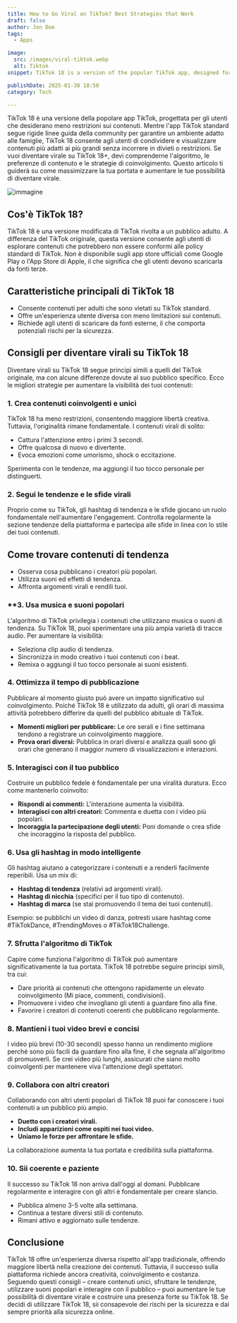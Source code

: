```yaml
---
title: How to Go Viral on TikTok? Best Strategies that Work
draft: false
author: Jon Doe 
tags:
  - Apps

image:
  src: /images/viral-tiktok.webp
  alt: Tiktok
snippet: TikTok 18 is a version of the popular TikTok app, designed for users who want fewer restrictions on content.

publishDate: 2025-01-30 18:50
category: Tech

---
```

TikTok 18 è una versione della popolare app TikTok, progettata per gli utenti che desiderano meno restrizioni sui contenuti. Mentre l'app TikTok standard segue rigide linee guida della community per garantire un ambiente adatto alle famiglie, TikTok 18 consente agli utenti di condividere e visualizzare contenuti più adatti ai più grandi senza incorrere in divieti o restrizioni.
Se vuoi diventare virale su TikTok 18+, devi comprenderne l'algoritmo, le preferenze di contenuto e le strategie di coinvolgimento. Questo articolo ti guiderà su come massimizzare la tua portata e aumentare le tue possibilità di diventare virale.

![immagine](/images/viral-tiktok.webp)

## Cos'è TikTok 18? ##
TikTok 18 è una versione modificata di TikTok rivolta a un pubblico adulto. A differenza del TikTok originale, questa versione consente agli utenti di esplorare contenuti che potrebbero non essere conformi alle policy standard di TikTok. Non è disponibile sugli app store ufficiali come Google Play o l'App Store di Apple, il che significa che gli utenti devono scaricarla da fonti terze.

## Caratteristiche principali di TikTok 18 ##

* Consente contenuti per adulti che sono vietati su TikTok standard.
* Offre un'esperienza utente diversa con meno limitazioni sui contenuti.
* Richiede agli utenti di scaricare da fonti esterne, il che comporta potenziali rischi per la sicurezza.

## Consigli per diventare virali su TikTok 18 ##
Diventare virali su TikTok 18 segue principi simili a quelli del TikTok originale, ma con alcune differenze dovute al suo pubblico specifico. Ecco le migliori strategie per aumentare la visibilità dei tuoi contenuti:

### 1. Crea contenuti coinvolgenti e unici ###
TikTok 18 ha meno restrizioni, consentendo maggiore libertà creativa. Tuttavia, l'originalità rimane fondamentale. I contenuti virali di solito:

* Cattura l'attenzione entro i primi 3 secondi.
* Offre qualcosa di nuovo e divertente.
* Evoca emozioni come umorismo, shock o eccitazione.

Sperimenta con le tendenze, ma aggiungi il tuo tocco personale per distinguerti.

### 2. Segui le tendenze e le sfide virali ###
Proprio come su TikTok, gli hashtag di tendenza e le sfide giocano un ruolo fondamentale nell'aumentare l'engagement. Controlla regolarmente la sezione tendenze della piattaforma e partecipa alle sfide in linea con lo stile dei tuoi contenuti.

## Come trovare contenuti di tendenza ##
* Osserva cosa pubblicano i creatori più popolari.
* Utilizza suoni ed effetti di tendenza.
* Affronta argomenti virali e rendili tuoi.

### **3. Usa musica e suoni popolari ###
L'algoritmo di TikTok privilegia i contenuti che utilizzano musica o suoni di tendenza. Su TikTok 18, puoi sperimentare una più ampia varietà di tracce audio. Per aumentare la visibilità:

* Seleziona clip audio di tendenza.
* Sincronizza in modo creativo i tuoi contenuti con i beat.
* Remixa o aggiungi il tuo tocco personale ai suoni esistenti.

### 4. Ottimizza il tempo di pubblicazione ###
Pubblicare al momento giusto può avere un impatto significativo sul coinvolgimento. Poiché TikTok 18 è utilizzato da adulti, gli orari di massima attività potrebbero differire da quelli del pubblico abituale di TikTok.

* **Momenti migliori per pubblicare:** Le ore serali e i fine settimana tendono a registrare un coinvolgimento maggiore.
* **Prova orari diversi:** Pubblica in orari diversi e analizza quali sono gli orari che generano il maggior numero di visualizzazioni e interazioni.

### 5. Interagisci con il tuo pubblico ###
Costruire un pubblico fedele è fondamentale per una viralità duratura. Ecco come mantenerlo coinvolto:

* **Rispondi ai commenti:** L'interazione aumenta la visibilità.
* **Interagisci con altri creatori:** Commenta e duetta con i video più popolari.
* **Incoraggia la partecipazione degli utenti:** Poni domande o crea sfide che incoraggino la risposta del pubblico.

### 6. Usa gli hashtag in modo intelligente ###
Gli hashtag aiutano a categorizzare i contenuti e a renderli facilmente reperibili. Usa un mix di:

* **Hashtag di tendenza** (relativi ad argomenti virali).
* **Hashtag di nicchia** (specifici per il tuo tipo di contenuto).
* **Hashtag di marca** (se stai promuovendo il tema dei tuoi contenuti).

Esempio: se pubblichi un video di danza, potresti usare hashtag come #TikTokDance, #TrendingMoves o #TikTok18Challenge.

### 7. Sfrutta l'algoritmo di TikTok ###
Capire come funziona l'algoritmo di TikTok può aumentare significativamente la tua portata. TikTok 18 potrebbe seguire principi simili, tra cui:

* Dare priorità ai contenuti che ottengono rapidamente un elevato coinvolgimento (Mi piace, commenti, condivisioni).
* Promuovere i video che invogliano gli utenti a guardare fino alla fine.
* Favorire i creatori di contenuti coerenti che pubblicano regolarmente.

### 8. Mantieni i tuoi video brevi e concisi ###
I video più brevi (10-30 secondi) spesso hanno un rendimento migliore perché sono più facili da guardare fino alla fine, il che segnala all'algoritmo di promuoverli. Se crei video più lunghi, assicurati che siano molto coinvolgenti per mantenere viva l'attenzione degli spettatori.

### 9. Collabora con altri creatori ###
Collaborando con altri utenti popolari di TikTok 18 puoi far conoscere i tuoi contenuti a un pubblico più ampio.

* **Duetto con i creatori virali.**
* **Includi apparizioni come ospiti nei tuoi video.**
* **Uniamo le forze per affrontare le sfide.**

La collaborazione aumenta la tua portata e credibilità sulla piattaforma.

### 10. Sii coerente e paziente ###
Il successo su TikTok 18 non arriva dall'oggi al domani. Pubblicare regolarmente e interagire con gli altri è fondamentale per creare slancio.

* Pubblica almeno 3-5 volte alla settimana.
* Continua a testare diversi stili di contenuto.
* Rimani attivo e aggiornato sulle tendenze.

## Conclusione ##
TikTok 18 offre un'esperienza diversa rispetto all'app tradizionale, offrendo maggiore libertà nella creazione dei contenuti. Tuttavia, il successo sulla piattaforma richiede ancora creatività, coinvolgimento e costanza. Seguendo questi consigli – creare contenuti unici, sfruttare le tendenze, utilizzare suoni popolari e interagire con il pubblico – puoi aumentare le tue possibilità di diventare virale e costruire una presenza forte su TikTok 18.
Se decidi di utilizzare TikTok 18, sii consapevole dei rischi per la sicurezza e dai sempre priorità alla sicurezza online.

